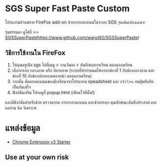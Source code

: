 # SGS Super Fast Paste Custom
โปรแกรมส่วนขยาย FireFox add-on ช่วยกรอกคะแนนในระบบ SGS *รุ่นดัดแปลงเฉพาะ*

รุ่นธรรมดา ดูได้ที่ >> [SGSSuperPaste]()https://www.github.com/warut92/SGSSuperPaste)

## วิธีการใช้งานใน FireFox

1. ให้คุณครูเปิด sgs ไปที่เมนู > งานวัดผล > บันทึกผลการเรียน ตลอดภาคเรียน
2. เลือกกรอก กลางภาค หรือ ปลายภาค (ระบบที่ทำกำหนดให้กรอกช่องที่ 1 กับช่องกลางภาค และ ช่องที่ 10 กับช่องปลายภาคของหน้า ตลอดภาคเรียน)
3. จากนั้น คัดลอกคะแนนของนักเรียนจากโปรแกรม speadsheet และ `ctrl+v` กดปุ่มบันทึก เป็นอันเสร็จ
4. ฟังก์ชันเสริม โปรดดูที่ popup.html (เขียนไว้ที่นั้น!)

และมีฟังก์ชันสำหรับช่วย ตรวจแกรด การกรอกคะแนน และช่วยกรอก คุณลักษณะอันพึงประสงค์ และ ผลอ่าน คิด วิเคราะห

# แหล่งข้อมูล
- [Chrome Extension v3 Starter](https://github.com/SimGus/chrome-extension-v3-starter/tree/master)

## Use at your own risk
